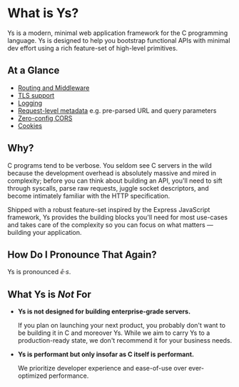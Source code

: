 # What is Ys?

Ys is a modern, minimal web application framework for the C programming language. Ys is designed to help you bootstrap functional APIs with minimal dev effort using a rich feature-set of high-level primitives.

## At a Glance

- [Routing and Middleware](../documentation/routing.md)
- [TLS support](../documentation/https-support.md)
- [Logging](../documentation/configuration-and-logging.md)
- [Request-level metadata](../reference/request.md) e.g. pre-parsed URL and query parameters
- [Zero-config CORS](../documentation/cors.md)
- [Cookies](../documentation/cookies.md)

## Why?

C programs tend to be verbose. You seldom see C servers in the wild because the development overhead is absolutely massive and mired in complexity; before you can think about building an API, you'll need to sift through syscalls, parse raw requests, juggle socket descriptors, and become intimately familiar with the HTTP specification.

Shipped with a robust feature-set inspired by the Express JavaScript framework, Ys provides the building blocks you'll need for most use-cases and takes care of the complexity so you can focus on what matters — building your application.

## How Do I Pronounce That Again?

Ys is pronounced *ē·s*.

## What Ys is *Not* For

- **Ys is not designed for building enterprise-grade servers.**

  If you plan on launching your next product, you probably don't want to be building it in C and moreover Ys. While we aim to carry Ys to a production-ready state, we don't recommend it for your business needs.

- **Ys is performant but only insofar as C itself is performant.**

  We prioritize developer experience and ease-of-use over ever-optimized performance.
